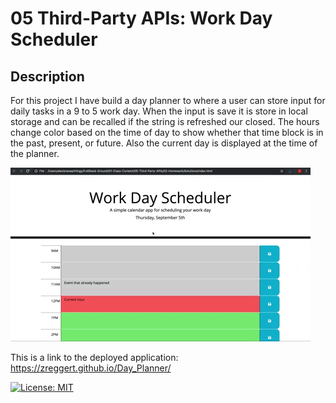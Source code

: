 # 05 Third-Party APIs: Work Day Scheduler

## Description

For this project I have build a day planner to where a user can store input for daily tasks in a 9 to 5 work day. When the input is save it is store in local storage and can be recalled if the string is refreshed our closed. The hours change color based on the time of day to show whether that time block is in the past, present, or future. Also the current day is displayed at the time of the planner.

![snapshot of the day planner](./assets/05-third-party-apis-homework-demo.gif)

This is a link to the deployed application:
https://zreggert.github.io/Day_Planner/ 

[![License: MIT](https://img.shields.io/badge/License-MIT-yellow.svg)](https://opensource.org/licenses/MIT)
